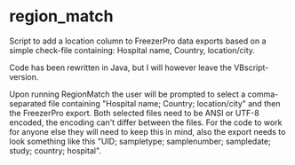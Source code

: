 # region_match
Script to add a location column to FreezerPro data exports based on a simple check-file containing: Hospital name, Country, location/city.

Code has been rewritten in Java, but I will however leave the VBscript-version.

Upon running RegionMatch the user will be prompted to select a comma-separated file containing "Hospital name; Country; location/city" and then the FreezerPro export. Both selected files need to be ANSI or UTF-8 encoded, the encoding can't differ between the files. 
For the code to work for anyone else they will need to keep this in mind, also the export needs to look something like this "UID; sampletype; samplenumber; sampledate; study; country; hospital".
